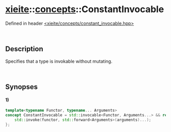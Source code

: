 # [xieite](../../xieite.md)\:\:[concepts](../../concepts.md)\:\:ConstantInvocable
Defined in header [<xieite/concepts/constant_invocable.hpp>](../../../include/xieite/concepts/constant_invocable.hpp)

&nbsp;

## Description
Specifies that a type is invokable without mutating.

&nbsp;

## Synopses
#### 1)
```cpp
template<typename Functor, typename... Arguments>
concept ConstantInvocable = std::invocable<Functor, Arguments...> && requires(const Functor& functor, Arguments&&... arguments) {
	std::invoke(functor, std::forward<Arguments>(arguments)...);
};
```
